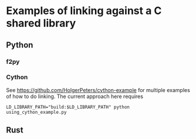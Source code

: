 # Examples of linking against a C shared library

## Python

### f2py

### Cython

See https://github.com/HolgerPeters/cython-example for multiple examples of how to do linking. The current approach here requires

``` shell
LD_LIBRARY_PATH="build:$LD_LIBRARY_PATH" python using_cython_example.py
```

## Rust
